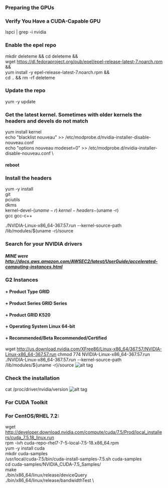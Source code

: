 ### Preparing the GPUs

### Verify You Have a CUDA-Capable GPU
lspci | grep -i nvidia

### Enable the epel repo
mkdir deleteme && cd deleteme && \
wget https://dl.fedoraproject.org/pub/epel/epel-release-latest-7.noarch.rpm && \
yum install -y epel-release-latest-7.noarch.rpm && \
cd .. && rm -rf deleteme

### Update the repo
yum -y update

### Get the latest kernel. Sometimes with older kernels the headers and devels do not match
yum install kernel \
echo "blacklist nouveau" >> /etc/modprobe.d/nvidia-installer-disable-nouveau.conf \
echo "options nouveau modeset=0" >> /etc/modprobe.d/nvidia-installer-disable-nouveau.conf \

#### reboot

### Install the headers
yum -y install \
    git \
    pciutils \
    dkms \
    kernel-devel-$(uname -r) \
    kernel-headers-$(uname -r) \
    gcc gcc-c++

./NVIDIA-Linux-x86_64-367.57.run --kernel-source-path /lib/modules/$(uname -r)/source

### Search for your NVIDIA drivers
##### MINE were http://docs.aws.amazon.com/AWSEC2/latest/UserGuide/accelerated-computing-instances.html
### G2 Instances
#### +  Product Type	GRID
#### +  Product Series	GRID Series
#### +  Product	GRID K520
#### +  Operating System	Linux 64-bit
#### +  Recommended/Beta	Recommended/Certified
wget http://us.download.nvidia.com/XFree86/Linux-x86_64/367.57/NVIDIA-Linux-x86_64-367.57.run
chmod 774 NVIDIA-Linux-x86_64-367.57.run
./NVIDIA-Linux-x86_64-367.57.run --kernel-source-path /lib/modules/${uname -r}/source
![alt tag](https://github.com/WhiteFangBuck/CDSW-DL/blob/master/scripts/caffe-install/images/pic4.png)

### Check the installation
cat /proc/driver/nvidia/version
![alt tag](https://github.com/WhiteFangBuck/CDSW-DL/blob/master/scripts/caffe-install/images/pic5.png)

### For CUDA Toolkit
### For CentOS/RHEL 7.2: 
wget http://developer.download.nvidia.com/compute/cuda/7.5/Prod/local_installers/cuda_7.5.18_linux.run \
rpm -ivh cuda-repo-rhel7-7-5-local-7.5-18.x86_64.rpm \
yum -y install cuda \
mkdir cuda-samples \
/usr/local/cuda-7.5/bin/cuda-install-samples-7.5.sh cuda-samples \
cd cuda-samples/NVIDIA_CUDA-7.5_Samples/ \
make \
./bin/x86_64/linux/release/deviceQuery \
./bin/x86_64/linux/release/bandwidthTest \

